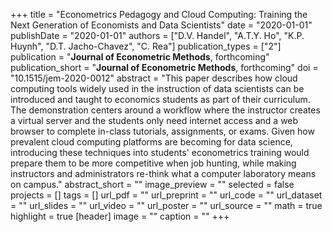 +++
title = "Econometrics Pedagogy and Cloud Computing: Training the Next Generation of Economists and Data Scientists"
date = "2020-01-01"
publishDate = "2020-01-01"
authors = ["D.V. Handel", "A.T.Y. Ho", "K.P. Huynh", "D.T. Jacho-Chavez", "C. Rea"]
publication_types = ["2"]
publication = "**Journal of Econometric Methods**, forthcoming"
publication_short = "**Journal of Econometric Methods**, forthcoming"
doi = "10.1515/jem-2020-0012"
abstract = "This paper describes how cloud computing tools widely used in the instruction of data scientists can be introduced and taught to economics students as part of their curriculum. The demonstration centers around a workflow where the instructor creates a virtual server and the students only need internet access and a web browser to complete in-class tutorials, assignments, or exams. Given how prevalent cloud computing platforms are becoming for data science, introducing these techniques into students' econometrics training would prepare them to be more competitive when job hunting, while making instructors and administrators re-think what a computer laboratory means on campus."
abstract_short = ""
image_preview = ""
selected = false
projects = []
tags = []
url_pdf = ""
url_preprint = ""
url_code = ""
url_dataset = ""
url_slides = ""
url_video = ""
url_poster = ""
url_source = ""
math = true
highlight = true
[header]
image = ""
caption = ""
+++